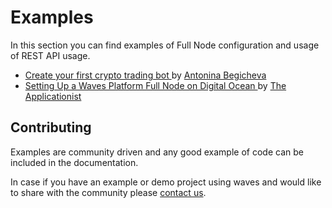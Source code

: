 # Examples

In this section you can find examples of Full Node configuration and usage of REST API usage.

* [Create your first crypto trading bot ](/development-and-api/examples/trading-bot.md)by [Antonina Begicheva](https://github.com/gingerabsurdity)
* [Setting Up a Waves Platform Full Node on Digital Ocean ](/development-and-api/examples/set-up-full-node-on-digital-ocean.md)by [The Applicationist](https://github.com/theapplicationist)

## Contributing

Examples are community driven and any good example of code can be included in the documentation.

In case if you have an example or demo project using waves and would like to share with the community please [contact us](http://wavesplatform.com/forum).

